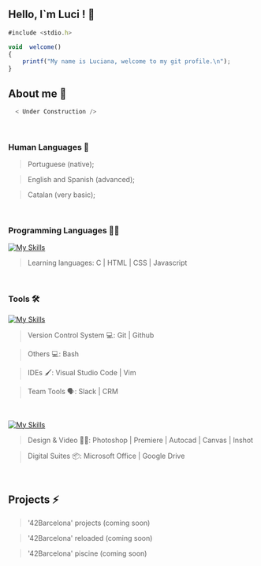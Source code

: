 ###  <h2> Hello, I`m <span>Luci<span/> ! 👋 </h2>

  
```javascript
#include <stdio.h>

void  welcome()
{
    printf("My name is Luciana, welcome to my git profile.\n");
}
```

## About me 🌱

```javascript
  < Under Construction />
```

>
>
<br>

<h3> Human Languages 💬 </h3>

> Portuguese (native);

> English and Spanish (advanced);

> Catalan (very basic);

<br>

<h3> Programming Languages 👨‍💻 </h3>

[![My Skills](https://skillicons.dev/icons?i=c,html,css,js)](https://skillicons.dev)

> Learning languages: C | HTML | CSS | Javascript

<br>

<h3> Tools 🛠️ </h3>

[![My Skills](https://skillicons.dev/icons?i=git,github,vim,vscode)](https://skillicons.dev)

> Version Control System 💻:  Git | Github

> Others 💻:  Bash

> IDEs 🖌️:  Visual Studio Code | Vim

> Team Tools 🗣️:  Slack | CRM

<br>

[![My Skills](https://skillicons.dev/icons?i=autocad,wordpress)](https://skillicons.dev)

> Design & Video 👨‍🎨:  Photoshop | Premiere | Autocad | Canvas | Inshot

> Digital Suites 📦:  Microsoft Office | Google Drive

<br>

## Projects ⚡

> '42Barcelona' projects (coming soon)

> '42Barcelona' reloaded (coming soon)

> '42Barcelona' piscine  (coming soon)

<!--
**LucianaShiwa/LucianaShiwa** is a ✨ _special_ ✨ repository because its `README.md` (this file) appears on your GitHub profile.

 [`Hello`]
 <`Hello`/>
 :strawberry: Olá :strawberry: Hola :strawberry: こんにちは 
- 🔭  🌱  👯  🤔  💬  📫 How to reach me: 😄  ⚡ Fun fact:
-->
